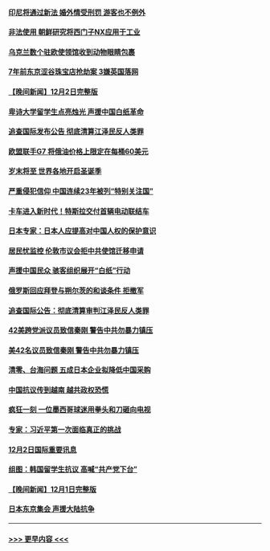 #### [印尼将通过新法 婚外情受刑罚 游客也不例外](../pages/prog202/a103589890.md?t=12040000) 
#### [非法使用 朝鲜研究将西门子NX应用于工业](../pages/prog202/a103589883.md?t=12040000) 
#### [乌克兰数个驻欧使领馆收到动物眼睛包裹](../pages/prog202/a103589875.md?t=12040000) 
#### [7年前东京涩谷珠宝店抢劫案 3嫌英国落网](../pages/prog202/a103589800.md?t=12040000) 
#### [【晚间新闻】12月2日完整版](../pages/prog202/a103589672.md?t=12040000) 
#### [卑诗大学留学生点亮烛光 声援中国白纸革命](../pages/prog202/a103589679.md?t=12040000) 
#### [追查国际发布公告 彻底清算江泽民反人类罪](../pages/prog202/a103589675.md?t=12040000) 
#### [欧盟联手G7 将俄油价格上限定在每桶60美元](../pages/prog202/a103589667.md?t=12040000) 
#### [岁末将至 世界各地开启圣诞季](../pages/prog202/a103589549.md?t=12040000) 
#### [严重侵犯信仰 中国连续23年被列“特别关注国”](../pages/prog202/a103589309.md?t=12040000) 
#### [卡车进入新时代！特斯拉交付首辆电动联结车](../pages/prog202/a103589231.md?t=12040000) 
#### [日本专家：日本人应提高对中国人权的保护意识](../pages/prog202/a103589227.md?t=12040000) 
#### [居民忧监控 伦敦市议会拒中共使馆迁移申请](../pages/prog202/a103589225.md?t=12040000) 
#### [声援中国民众 骇客组织展开“白纸”行动](../pages/prog202/a103589221.md?t=12040000) 
#### [俄罗斯回应拜登与朔尔茨的和谈条件 拒撤军](../pages/prog202/a103589262.md?t=12040000) 
#### [追查国际公告：彻底清算审判江泽民反人类罪](../pages/prog202/a103589219.md?t=12040000) 
#### [42美跨党派议员致信秦刚 警告中共勿暴力镇压](../pages/prog202/a103589213.md?t=12040000) 
#### [美42名议员致信秦刚 警告中共勿暴力镇压](../pages/prog202/a103589163.md?t=12040000) 
#### [清零、台海问题 五成日本企业拟降低中国采购](../pages/prog202/a103589149.md?t=12040000) 
#### [中国抗议传到越南 越共政权恐慌](../pages/prog202/a103589056.md?t=12040000) 
#### [疯狂一刻 一位墨西哥球迷用拳头和刀砸向电视](../pages/prog202/a103589040.md?t=12040000) 
#### [专家：习近平第一次面临真正的挑战](../pages/prog202/a103589037.md?t=12040000) 
#### [12月2日国际重要讯息](../pages/prog202/a103589041.md?t=12040000) 
#### [组图：韩国留学生抗议 高喊“共产党下台”](../pages/prog202/a103589004.md?t=12040000) 
#### [【晚间新闻】12月1日完整版](../pages/prog202/a103588783.md?t=12040000) 
#### [日本东京集会 声援大陆抗争](../pages/prog202/a103588823.md?t=12040000) 

----
#### [ >>> 更早内容 <<< ](../indexes/prog202-earlier.md)
